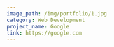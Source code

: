 ```yaml
---
image_path: /img/portfolio/1.jpg
category: Web Development
project_name: Google
link: https://google.com
---
```

